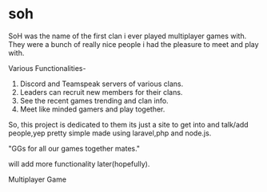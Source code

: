 # soh 

SoH was the name of the first clan i ever played multiplayer games with.
They were a bunch of really nice people i had the pleasure to meet and play with.


 Various Functionalities-
1. Discord and Teamspeak servers of various clans.
2. Leaders can recruit new members for their clans.
3. See the recent games trending and clan info.
4. Meet like minded gamers and play together.


So, this project is dedicated to them its just a site to get into and talk/add people,yep pretty simple made using laravel,php and node.js.

"GGs for all our games together mates."

will add more functionality later(hopefully).

Multiplayer Game


